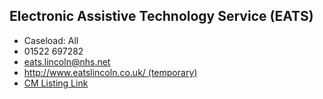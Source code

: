 
## Electronic Assistive Technology Service (EATS)

- Caseload: All 
- <i class="fa fa-phone"></i> 01522 697282
- <i class="fa fa-envelope"></i> <a href="mailto:eats.lincoln@nhs.net">eats.lincoln@nhs.net</a>
- <i class="fa fa-home"></i> [http://www.eatslincoln.co.uk/ (temporary)](http://www.eatslincoln.co.uk/ (temporary))
- [CM Listing Link](http://www.communicationmatters.org.uk/contact-assessment-service/lincolnshire-adults-aac-service)